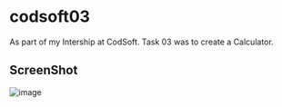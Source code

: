 # codsoft03
As part of my Intership at CodSoft. Task 03 was to create a Calculator.

## ScreenShot
![image](https://github.com/FluKM/codsoft03/assets/121596131/7fbebb24-d8d8-4d99-947e-cb47ae3ca422)
